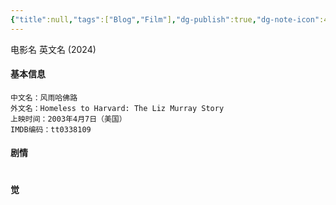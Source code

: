 ```yaml
---
{"title":null,"tags":["Blog","Film"],"dg-publish":true,"dg-note-icon":4,"permalink":"/🌕Document_文档/Templet_模板/Film Review/","dgPassFrontmatter":true,"noteIcon":4,"created":"2024-09-01T10:45:37.657+08:00","updated":"2024-09-18T08:42:07.224+08:00"}
---
```


电影名 英文名 (2024)
#### 基本信息
```text
中文名：风雨哈佛路
外文名：Homeless to Harvard: The Liz Murray Story
上映时间：2003年4月7日（美国）
IMDB编码：tt0338109
```
#### 剧情
```text

```
#### 觉
```text

```

